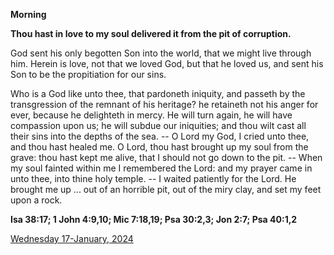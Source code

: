 **Morning**

**Thou hast in love to my soul delivered it from the pit of corruption.**
 
God sent his only begotten Son into the world, that we might live through him. Herein is love, not that we loved God, but that he loved us, and sent his Son to be the propitiation for our sins.
 
Who is a God like unto thee, that pardoneth iniquity, and passeth by the transgression of the remnant of his heritage? he retaineth not his anger for ever, because he delighteth in mercy. He will turn again, he will have compassion upon us; he will subdue our iniquities; and thou wilt cast all their sins into the depths of the sea. -- O Lord my God, I cried unto thee, and thou hast healed me. O Lord, thou hast brought up my soul from the grave: thou hast kept me alive, that I should not go down to the pit. -- When my soul fainted within me I remembered the Lord: and my prayer came in unto thee, into thine holy temple. -- I waited patiently for the Lord. He brought me up ... out of an horrible pit, out of the miry clay, and set my feet upon a rock.  

**Isa 38:17; 1 John 4:9,10; Mic 7:18,19; Psa 30:2,3; Jon 2:7; Psa 40:1,2**

[Wednesday 17-January, 2024](https://t.me/daily_light)

